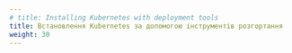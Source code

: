 ```yaml
---
# title: Installing Kubernetes with deployment tools
title: Встановлення Kubernetes за допомогою інструментів розгортання
weight: 30
---
```

